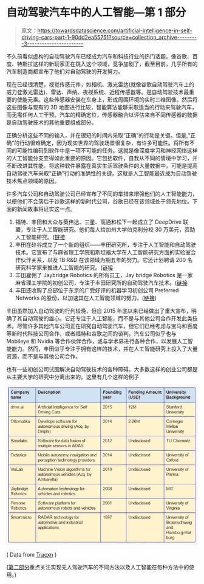 # 自动驾驶汽车中的人工智能—第 1 部分

> 原文：<https://towardsdatascience.com/artificial-intelligence-in-self-driving-cars-part-1-90dd2ea55751?source=collection_archive---------3----------------------->

不久前看似虚构的自动驾驶汽车已经成为汽车和科技行业的热门话题。像谷歌、百度、特斯拉这样的新玩家正在跳入这个领域，竞争加剧了，截至目前，几乎所有的汽车制造商都宣布了他们对自动驾驶的开发努力。

现在已经很清楚，视觉传感元件，如相机、激光雷达(就像谷歌自动驾驶汽车上的威力登激光雷达)、雷达、声纳、夜视系统、近程传感器等。是自动驾驶技术最重要的使能元素。这些传感器安装在车身上，形成周围环境的实时三维图像。然后将这些图像与现有的 3D 地图进行比较，智能算法能够采取适当的行动来驾驶汽车，而无需任何人工干预。汽车的精确定位，传感器融合以评估来自不同传感器的数据是自动驾驶技术的其他重要组成部分。

正确分析这些不同的输入，并在很短的时间内采取“正确”的行动是关键。但是,“正确”的行动很难确定，因为现实世界的驾驶场景很复杂，有许多可能性。将所有不同的可能性编码到软件中是一项不可能的任务。这就是像深度学习和神经网络这样的人工智能分支变得如此重要的原因。它包括软件，自我从不同的情境中学习，并不断改进其性能。将这种软件暴露在真实生活驾驶条件的大量数据中，可能是提高自动驾驶汽车采取“正确”行动的准确性的关键。这就是人工智能最近成为自动驾驶技术焦点领域的原因。

许多汽车公司和自动驾驶公司已经宣布了不同的举措来增强他们的人工智能能力，以便他们不会落后于谷歌这样的新时代公司，谷歌已经在该领域处于领先地位。下面的新闻故事将证实这一点。

1.  福特、丰田和大众与英伟达、三星、高通和松下一起成立了 DeepDrive 联盟，专注于人工智能研究。他们每人给加州大学伯克利分校 30 万美元，资助人工智能研究。([链接](http://www.bloomberg.com/news/articles/2016-03-16/automakers-go-back-to-school-to-learn-to-build-self-driving-cars)
2.  丰田在硅谷成立了一个新的组织——丰田研究所，专注于人工智能和自动驾驶技术。它宣布了与麻省理工学院和斯坦福大学在人工智能研究方面的实验室合作伙伴关系，以及 1B·R&D 在该领域为期五年的努力。它还计划聘请 200 名研究科学家来推进人工智能的研究。([链接](http://www.nytimes.com/2015/11/06/technology/toyota-silicon-valley-artificial-intelligence-research-center.html?_r=0)
3.  丰田雇佣了 Jaybridge Robotics 的所有员工，Jay bridge Robotics 是一家麻省理工学院的初创公司，专注于丰田研究所的自动驾驶汽车技术。([链接](http://www.wsj.com/articles/toyota-grabs-tech-talent-by-hiring-entire-jaybridge-staff-1457553870)
4.  丰田还收购了总部位于东京的广受好评的机器学习初创公司 Preferred Networks 的股份，以加速其在人工智能领域的努力。([链接](http://www.wsj.com/articles/toyota-to-buy-1-billion-stake-in-artificial-intelligence-firm-1450338231))

丰田虽然加入自动驾驶的行列较晚，但自 2015 年底以来已经做出了重大宣布，明确了其自动驾驶的雄心。它还专注于人工智能，而不是与其他公司合作开发此类技术。尽管许多其他汽车公司正在研究自动驾驶汽车，但它们已经考虑与宝马和百度等新时代科技公司合作，或者福特和谷歌之间的谈判。汽车公司似乎也与 Mobileye 和 Nvidia 等合作伙伴合作，或与学术界进行各种合作，以发展人工智能能力。然而，丰田似乎专注于拥有这样的技术，并在人工智能研究上投入了大量资源，而不是与其他公司合作。

也有一些初创公司试图解决自动驾驶技术的各种障碍。大多数这样的创业公司都是从主要大学的研究中分离出来的。这里有几个这样的例子

![](img/dd0a246acab72983d8ec19b56d80d4d3.png)

( Data from [Tracxn](http://tracxn.com/) )

([第二部分](https://medium.com/@amolarunkhedkar/artificial-intelligence-in-self-driving-cars-part-2-c1db7cc87381#.kmzkodhp9)重点关注实现无人驾驶汽车的不同方法以及人工智能在每种方法中的使用。)